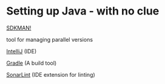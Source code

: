# Setting up Java - with no clue 

[SDKMAN!](https://sdkman.io/)

tool for managing parallel versions 

[IntelliJ](https://www.jetbrains.com/idea/) (IDE)

[Gradle](https://gradle.org/) (A build tool)

[SonarLint](https://www.sonarlint.org/) (IDE extension for linting)

